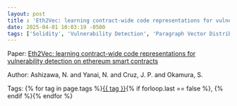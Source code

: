 ```yaml
---
layout: post
title : 'Eth2Vec: learning contract-wide code representations for vulnerability detection on ethereum smart contracts'
date: 2025-04-01 10:03:19 -0500
tags: ['Solidity', 'Vulnerability Detection', 'Paragraph Vector Distributed Memory', 'Abstract Syntax Tree (AST)']
---
```

Paper: [Eth2Vec: learning contract-wide code representations for vulnerability detection on ethereum smart contracts](https://dl-acm-org.proxy.library.nd.edu/doi/10.1145/3457337.3457841)

Author: Ashizawa, N. and Yanai, N. and Cruz, J. P. and Okamura, S.




 Tags: 
    <span>
    {% for tag in page.tags %}<a href="{{ site.baseurl }}tags/#{{ tag | slugify }}">{{ tag }}</a>{% if forloop.last == false %}, {% endif %}{% endfor %}
    </span>
